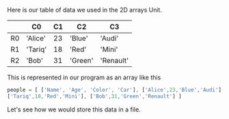 Here is our table of data we used in the 2D arrays Unit.

| | C0 | C1 | C2 | C3
|-|-|-|-|-|
|R0| 'Alice' | 23 | 'Blue' | 'Audi' |
|R1| 'Tariq' | 18 | 'Red' | 'Mini' |
|R2| 'Bob' | 31 | 'Green' | 'Renault' |

This is represented in our program as an array like this 

```javascript
people = [ ['Name', 'Age', 'Color', 'Car'], ['Alice',23,'Blue','Audi'],
['Tariq',18,'Red','Mini'], ['Bob',31,'Green','Renault'] ]
```

Let's see how we would store this data in a file.